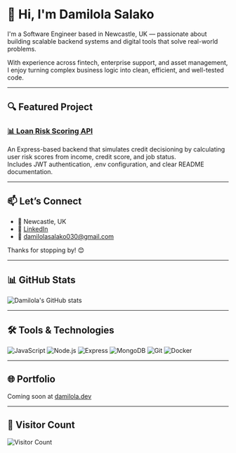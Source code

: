 # 👋 Hi, I'm Damilola Salako

I'm a Software Engineer based in Newcastle, UK — passionate about building scalable backend systems and digital tools that solve real-world problems.

With experience across fintech, enterprise support, and asset management, I enjoy turning complex business logic into clean, efficient, and well-tested code.

---

## 🔍 Featured Project

### [📊 Loan Risk Scoring API](https://github.com/damilolasalako-dev/loan-risk-api)

An Express-based backend that simulates credit decisioning by calculating user risk scores from income, credit score, and job status.  
Includes JWT authentication, .env configuration, and clear README documentation.

---

## 📫 Let’s Connect

- 📍 Newcastle, UK  
- 🔗 [LinkedIn](https://www.linkedin.com/in/oluwadamilola-salako-291623137)  
- 📧 damilolasalako030@gmail.com  

Thanks for stopping by! 😊

---

## 📊 GitHub Stats

![Damilola's GitHub stats](https://github-readme-stats.vercel.app/api?username=damilolasalako-dev&show_icons=true&theme=default&hide=issues)

---

## 🛠️ Tools & Technologies

![JavaScript](https://img.shields.io/badge/JavaScript-F7DF1E?style=flat&logo=javascript&logoColor=black)
![Node.js](https://img.shields.io/badge/Node.js-339933?style=flat&logo=node.js&logoColor=white)
![Express](https://img.shields.io/badge/Express.js-000000?style=flat&logo=express&logoColor=white)
![MongoDB](https://img.shields.io/badge/MongoDB-4EA94B?style=flat&logo=mongodb&logoColor=white)
![Git](https://img.shields.io/badge/Git-F05032?style=flat&logo=git&logoColor=white)
![Docker](https://img.shields.io/badge/Docker-2496ED?style=flat&logo=docker&logoColor=white)

---

## 🌐 Portfolio

Coming soon at [damilola.dev](https://damilola.dev)

---

## 👀 Visitor Count

![Visitor Count](https://komarev.com/ghpvc/?username=damilolasalako-dev&style=flat-square&color=blue)
